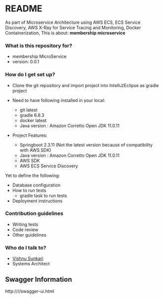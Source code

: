 # README #

As part of Microservice Architecture using AWS ECS, ECS Service Discovery, AWS X-Ray for Service Tracing and Monitoring, Docker Containerization, This is about:
**membership microservice**

### What is this repository for? ###

* membership MicroService
* version: 0.0.1


### How do I get set up? ###

* Clone the git repository and import project into IntelliJ/Eclipse as gradle project 
* Need to have following installed in your local:
  - git latest
  - gradle 6.8.3
  - docker latest
  - Java version : Amazon Corretto Open JDK 11.0.11  
    
* Project Features: 
  - Springboot 2.3.11 (Not the latest version because of compatibility with AWS SDK)
  - Java version :  Amazon Corretto Open JDK 11.0.11
  - AWS SDK  
  - AWS ECS Service Discovery

Yet to define the following:
* Database configuration
* How to run tests
  - gradle task to run tests
* Deployment instructions

### Contribution guidelines ###

* Writing tests
* Code review
* Other guidelines

### Who do I talk to? ###

* [Vishnu Sunkari](mailto:vishnusunkari@yahoo.com)
* Systems Architect

## Swagger Information

http://<hostname>/<contextpath>/swagger-ui.html
